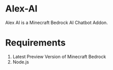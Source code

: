 # Alex-AI
Alex AI is a Minecraft Bedrock AI Chatbot Addon.
# Requirements
1. Latest Preview Version of Minecraft Bedrock
2. Node.js
